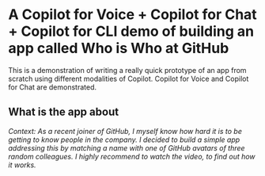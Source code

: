 # A Copilot for Voice + Copilot for Chat + Copilot for CLI demo of building an app called Who is Who at GitHub
This is a demonstration of writing a really quick prototype of an app from scratch using different modalities of Copilot. Copilot for Voice and Copilot for Chat are demonstrated.
## What is the app about
*Context: As a recent joiner of GitHub, I myself know how hard it is to be getting to know people in the company. I decided to build a simple app addressing this by matching a name with one of GitHub avatars of three random colleagues. I highly recommend to watch the video, to find out how it works.*